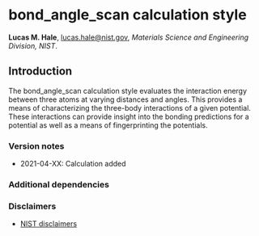 # bond_angle_scan calculation style

**Lucas M. Hale**, [lucas.hale@nist.gov](mailto:lucas.hale@nist.gov?Subject=ipr-demo), *Materials Science and Engineering Division, NIST*.

## Introduction

The bond_angle_scan calculation style evaluates the interaction energy between three atoms at varying distances and angles.  This provides a means of characterizing the three-body interactions of a given potential.  These interactions can provide insight into the bonding predictions for a potential as well as a means of fingerprinting the potentials.

### Version notes

- 2021-04-XX: Calculation added

### Additional dependencies

### Disclaimers

- [NIST disclaimers](http://www.nist.gov/public_affairs/disclaimer.cfm)
